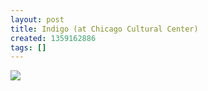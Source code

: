 ```yaml
---
layout: post
title: Indigo (at Chicago Cultural Center)
created: 1359162886
tags: []
---
```

![](http://24.media.tumblr.com/7013cdd57586c640ea13364ce24b8738/tumblr_mh7ksnRshU1rsr8w3o1_500.jpg)



